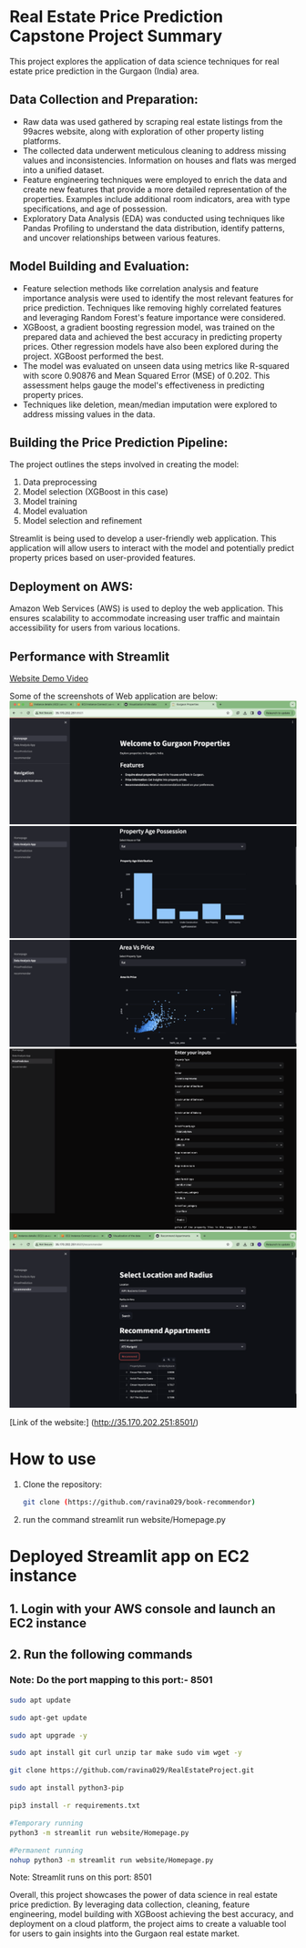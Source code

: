 # Real Estate Price Prediction Capstone Project Summary

This project explores the application of data science techniques for real estate price prediction in the Gurgaon (India) area.

## Data Collection and Preparation:

- Raw data was used gathered by scraping real estate listings from the 99acres website, along with exploration of other property listing platforms.
- The collected data underwent meticulous cleaning to address missing values and inconsistencies. Information on houses and flats was merged into a unified dataset.
- Feature engineering techniques were employed to enrich the data and create new features that provide a more detailed representation of the properties. Examples include additional room indicators, area with type specifications, and age of possession.
- Exploratory Data Analysis (EDA) was conducted using techniques like Pandas Profiling to understand the data distribution, identify patterns, and uncover relationships between various features.

## Model Building and Evaluation:

- Feature selection methods like correlation analysis and feature importance analysis were used to identify the most relevant features for price prediction. Techniques like removing highly correlated features and leveraging Random Forest's feature importance were considered.
- XGBoost, a gradient boosting regression model, was trained on the prepared data and achieved the best accuracy in predicting property prices. Other regression models have also been explored during the project. XGBoost performed the best.
- The model was evaluated on unseen data using metrics like R-squared with score 0.90876 and Mean Squared Error (MSE) of 0.202. This assessment helps gauge the model's effectiveness in predicting property prices.
- Techniques like deletion, mean/median imputation were explored to address missing values in the data.

## Building the Price Prediction Pipeline:

The project outlines the steps involved in creating the model:
1. Data preprocessing
2. Model selection (XGBoost in this case)
3. Model training
4. Model evaluation
5. Model selection and refinement 

Streamlit is being used to develop a user-friendly web application. This application will allow users to interact with the model and potentially predict property prices based on user-provided features.


## Deployment on AWS:

Amazon Web Services (AWS) is used to deploy the web application. This ensures scalability to accommodate increasing user traffic and maintain accessibility for users from various locations.


## Performance with Streamlit

[Website Demo Video](https://youtu.be/n9o6-aBAAVo)

Some of the screenshots of Web application are below:
![ Website screenshot](webscreenshots/Homepage.png)
![](webscreenshots/dataAnalysis.png)
![](webscreenshots/dataAnalysis2.png)
![](webscreenshots/priceprediction.png)
![](webscreenshots/Recommender.png)

[Link of the website:] (http://35.170.202.251:8501/) 



# How to use
1. Clone the repository:
   ```bash
   git clone (https://github.com/ravina029/book-recommendor)

2. run the command 
   streamlit run website/Homepage.py
 


# Deployed Streamlit app on EC2 instance

## 1. Login with your AWS console and launch an EC2 instance

## 2. Run the following commands

### Note: Do the port mapping to this port:- 8501

```bash
sudo apt update
```

```bash
sudo apt-get update
```

```bash
sudo apt upgrade -y
```

```bash
sudo apt install git curl unzip tar make sudo vim wget -y
```

```bash
git clone https://github.com/ravina029/RealEstateProject.git
```

```bash
sudo apt install python3-pip
```

```bash
pip3 install -r requirements.txt
```

```bash
#Temporary running
python3 -m streamlit run website/Homepage.py
```

```bash
#Permanent running
nohup python3 -m streamlit run website/Homepage.py
```

Note: Streamlit runs on this port: 8501


Overall, this project showcases the power of data science in real estate price prediction. By leveraging data collection, cleaning, feature engineering, model building with XGBoost achieving the best accuracy, and deployment on a cloud platform, the project aims to create a valuable tool for users to gain insights into the Gurgaon real estate market.

